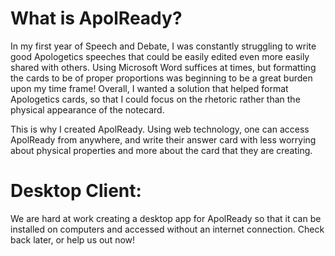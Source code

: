 # What is ApolReady?

In my first year of Speech and Debate, I was constantly struggling to write good Apologetics speeches that could be easily edited even more easily shared with others. Using Microsoft Word suffices at times, but formatting the cards to be of proper proportions was beginning to be a great burden upon my time frame! Overall, I wanted a solution that helped format Apologetics cards, so that I could focus on the rhetoric rather than the physical appearance of the notecard.

This is why I created ApolReady. Using web technology, one can access ApolReady from anywhere, and write their answer card with less worrying about physical properties and more about the card that they are creating.

# Desktop Client:

We are hard at work creating a desktop app for ApolReady so that it can be installed on computers and accessed without an internet connection. Check back later, or help us out now!
